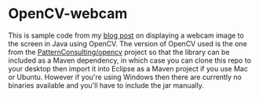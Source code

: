 # OpenCV-webcam
This is sample code from my <a href="http://michaelscarlett.blog.com/2015/01/25/opencv-java-webcam-example/">blog post</a> on displaying a webcam image to the screen in Java using OpenCV. The version of OpenCV used is the one from the <a href="https://github.com/PatternConsulting/opencv">PatternConsulting/opencv</a> project so that the library can be included as a Maven dependency, in which case you can clone this repo to your desktop then import it into Eclipse as a Maven project if you use Mac or Ubuntu. However if you're using Windows then there are currently no binaries available and you'll have to include the jar manually.
